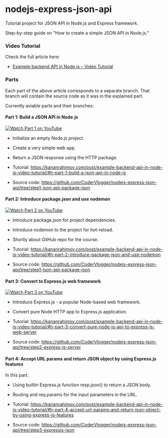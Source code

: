 # nodejs-express-json-api

Tutorial project for JSON API in Node.js and Express framework.

Step-by-step guide on "How to create a simple JSON API in Node.js."

### Video Tutorial

Check the full article here:

- [Example backend API in Node.js – Video Tutorial](https://kananrahimov.com/post/example-backend-api-in-node-js-video-tutorial/)

### Parts

Each part of the above article corresponds to a separate branch. That branch will contain the source code as it was in the explained part.

Currently aviable parts and their branches:

#### Part 1: Build a JSON API in Node.js

[![Watch Part 1 on YouTube](https://img.youtube.com/vi/4q3tDKS21zo/0.jpg)](https://youtu.be/4q3tDKS21zo)

- Initialize an empty Node.js project.
- Create a very simple web app.
- Return a JSON response using the HTTP package.

- Tutorial: https://kananrahimov.com/post/example-backend-api-in-node-js-video-tutorial/#h-part-1-build-a-json-api-in-node-js

- Source code: https://github.com/CoderVlogger/nodejs-express-json-api/tree/step1-json-api-package-json

#### Part 2: Introduce package.json and use nodemon

[![Watch Part 2 on YouTube](https://img.youtube.com/vi/I3nc740Z2Ho/0.jpg)](https://youtu.be/I3nc740Z2Ho)

- Introduce package.json for project dependencies.
- Introduce nodemon to the project for hot-reload.
- Shortly about GitHub repo for the course.

- Tutorial: https://kananrahimov.com/post/example-backend-api-in-node-js-video-tutorial/#h-part-2-introduce-package-json-and-use-nodemon

- Source code: https://github.com/CoderVlogger/nodejs-express-json-api/tree/step1-json-api-package-json

#### Part 3: Convert to Express.js web framework

[![Watch Part 3 on YouTube](https://img.youtube.com/vi/xPcq6dF3yNw/0.jpg)](https://youtu.be/xPcq6dF3yNw)

- Introduce Express.js - a popular Node-based web framework.
- Convert pure Node HTTP app to Express.js application.

- Tutorial: https://kananrahimov.com/post/example-backend-api-in-node-js-video-tutorial/#h-part-3-convert-pure-node-js-api-to-express-js-web-server

- Source code: https://github.com/CoderVlogger/nodejs-express-json-api/tree/step2-express-js-server

#### Part 4: Accept URL params and return JSON object by using Express.js features

In this part:

- Using builtin Express.js function resp.json() to return a JSON body.
- Routing and req.params for the input parameters in the URL.

- Tutorial: https://kananrahimov.com/post/example-backend-api-in-node-js-video-tutorial/#h-part-4-accept-url-params-and-return-json-object-by-using-express-js-features

- Source code: https://github.com/CoderVlogger/nodejs-express-json-api/tree/step3-expressjs-json
